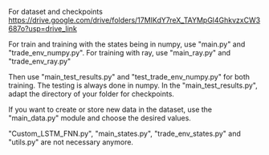
For dataset and checkpoints
https://drive.google.com/drive/folders/17MIKdY7reX_TAYMpGl4GhkvzxCW3687o?usp=drive_link

For train and training with the states being in numpy, use "main.py" and "trade_env_numpy.py". For training  with ray, use "main_ray.py" and "trade_env_ray.py"

Then use "main_test_results.py" and "test_trade_env_numpy.py" for both training. The testing is always done in numpy. 
In the "main_test_results.py", adapt the directory of your folder for checkpoints. 

If you want to create or store new data in the dataset, use the "main_data.py" module and choose the desired values. 

"Custom_LSTM_FNN.py", "main_states.py", "trade_env_states.py" and "utils.py" are not necessary anymore. 
